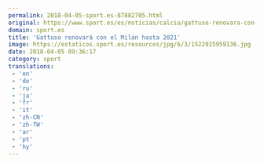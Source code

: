 ```yaml
---
permalink: 2018-04-05-sport.es-87882705.html
original: https://www.sport.es/es/noticias/calcio/gattuso-renovara-con-milan-hasta-2021-6735981?utm_source=rss-noticias&utm_medium=feed&utm_campaign=calcio
domain: sport.es
title: 'Gattuso renovará con el Milan hasta 2021'
image: https://estaticos.sport.es/resources/jpg/6/3/1522915959136.jpg
date: 2018-04-05 09:36:17
category: sport
translations: 
 - 'en'
 - 'de'
 - 'ru'
 - 'ja'
 - 'fr'
 - 'it'
 - 'zh-CN'
 - 'zh-TW'
 - 'ar'
 - 'pt'
 - 'hy'
---
```


